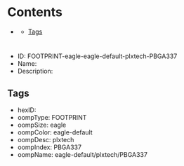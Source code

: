 



Contents
========

* [](#)
	* [Tags](#tags)

# 

- ID: FOOTPRINT-eagle-eagle-default-plxtech-PBGA337
- Name: 
- Description: 

## Tags

- hexID: 
- oompType: FOOTPRINT
- oompSize: eagle
- oompColor: eagle-default
- oompDesc: plxtech
- oompIndex: PBGA337
- oompName: eagle-default/plxtech/PBGA337
